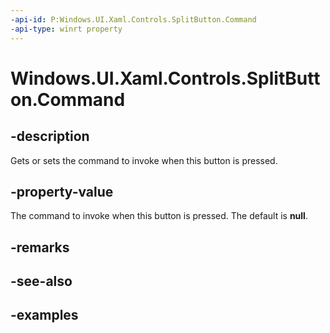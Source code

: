 ```yaml
---
-api-id: P:Windows.UI.Xaml.Controls.SplitButton.Command
-api-type: winrt property
---
```


<!-- Property syntax.
public ICommand Command { get;  set; }
-->

# Windows.UI.Xaml.Controls.SplitButton.Command

## -description

Gets or sets the command to invoke when this button is pressed.

## -property-value

The command to invoke when this button is pressed. The default is **null**.

## -remarks

## -see-also

## -examples

